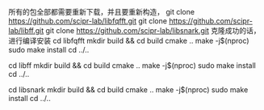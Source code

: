 所有的包全部都需要重新下载，并且要重新构造，
git clone https://github.com/scipr-lab/libfqfft.git
git clone https://github.com/scipr-lab/libff.git
git clone https://github.com/scipr-lab/libsnark.git
克隆成功的话，进行编译安装
cd libfqfft
mkdir build && cd build
cmake ..
make -j$(nproc)
sudo make install
cd ../..

cd libff
mkdir build && cd build
cmake ..
make -j$(nproc)
sudo make install
cd ../..

cd libsnark
mkdir build && cd build
cmake ..
make -j$(nproc)
sudo make install
cd ../..
